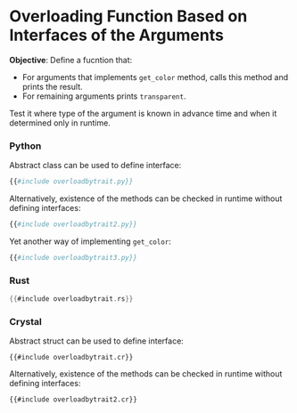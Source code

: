# Overloading Function Based on Interfaces of the Arguments

**Objective**: Define a fucntion that:

- For arguments that implements `get_color` method, calls this method and prints the result.
- For remaining arguments prints `transparent`.

Test it where type of the argument is known in advance time and when it determined only in runtime.

### Python

Abstract class can be used to define interface:

```python
{{#include overloadbytrait.py}}
```

Alternatively, existence of the methods can be checked in runtime without defining interfaces:

```python
{{#include overloadbytrait2.py}}
```

Yet another way of implementing `get_color`:

```python
{{#include overloadbytrait3.py}}
```

### Rust

```rust
{{#include overloadbytrait.rs}}
```

### Crystal

Abstract struct can be used to define interface:

```crystal
{{#include overloadbytrait.cr}}
```

Alternatively, existence of the methods can be checked in runtime without defining interfaces:

```crystal
{{#include overloadbytrait2.cr}}
```
